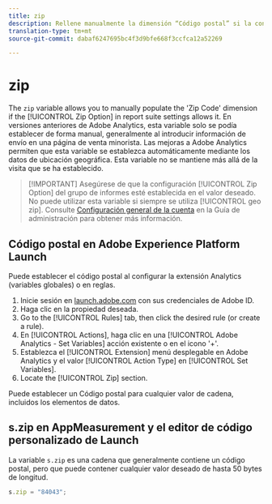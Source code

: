 ```yaml
---
title: zip
description: Rellene manualmente la dimensión “Código postal” si la configuración del grupo de informes lo permite.
translation-type: tm+mt
source-git-commit: dabaf6247695bc4f3d9bfe668f3ccfca12a52269

---
```



# zip

The `zip` variable allows you to manually populate the &#39;Zip Code&#39; dimension if the [!UICONTROL Zip Option] in report suite settings allows it. En versiones anteriores de Adobe Analytics, esta variable solo se podía establecer de forma manual, generalmente al introducir información de envío en una página de venta minorista. Las mejoras a Adobe Analytics permiten que esta variable se establezca automáticamente mediante los datos de ubicación geográfica. Esta variable no se mantiene más allá de la visita que se ha establecido.

>[!IMPORTANT] Asegúrese de que la configuración [!UICONTROL Zip Option] del grupo de informes esté establecida en el valor deseado. No puede utilizar esta variable si siempre se utiliza [!UICONTROL geo zip]. Consulte [Configuración general de la cuenta](/help/admin/admin/general-acct-settings-admin.md) en la Guía de administración para obtener más información.

## Código postal en Adobe Experience Platform Launch

Puede establecer el código postal al configurar la extensión Analytics (variables globales) o en reglas.

1. Inicie sesión en [launch.adobe.com](https://launch.adobe.com) con sus credenciales de Adobe ID.
2. Haga clic en la propiedad deseada.
3. Go to the [!UICONTROL Rules] tab, then click the desired rule (or create a rule).
4. En [!UICONTROL Actions], haga clic en una [!UICONTROL Adobe Analytics - Set Variables] acción existente o en el icono &#39;+&#39;.
5. Establezca el [!UICONTROL Extension] menú desplegable en Adobe Analytics y el valor [!UICONTROL Action Type] en [!UICONTROL Set Variables].
6. Locate the [!UICONTROL Zip] section.

Puede establecer un Código postal para cualquier valor de cadena, incluidos los elementos de datos.

## s.zip en AppMeasurement y el editor de código personalizado de Launch

La variable `s.zip` es una cadena que generalmente contiene un código postal, pero que puede contener cualquier valor deseado de hasta 50 bytes de longitud.

```js
s.zip = "84043";
```
